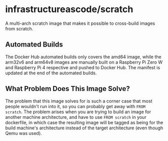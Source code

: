 # infrastructureascode/scratch

A multi-arch scratch image that makes it possible to cross-build images from scratch.

## Automated Builds

The Docker Hub automated builds only covers the amd64 image, while the arm32v6 and arm64v8 images are manually built on a Raspberry Pi Zero W and Raspberry Pi 4 respective and pushed to Docker Hub.  The manifest is updated at the end of the automated builds.

## What Problem Does This Image Solve?

The problem that this image solves for is such a corner case that most people wouldn't run into it, so you can probably get away with `FROM scratch`.  The problem arises when you are trying to build an image for another machine architecture, and have to use `FROM scratch` in your dockerfile, in which case the resulting image will be tagged as being for the build machine's architecture instead of the target architecture (even though Qemu was used).
